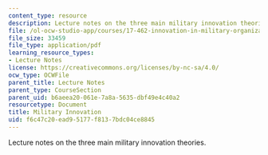 ```yaml
---
content_type: resource
description: Lecture notes on the three main military innovation theories.
file: /ol-ocw-studio-app/courses/17-462-innovation-in-military-organizations-fall-2005/f6c47c20ead95177f8137bdc04ce8845_lec2.pdf
file_size: 33459
file_type: application/pdf
learning_resource_types:
- Lecture Notes
license: https://creativecommons.org/licenses/by-nc-sa/4.0/
ocw_type: OCWFile
parent_title: Lecture Notes
parent_type: CourseSection
parent_uid: b6aeea20-061e-7a8a-5635-dbf49e4c40a2
resourcetype: Document
title: Military Innovation
uid: f6c47c20-ead9-5177-f813-7bdc04ce8845
---
```

Lecture notes on the three main military innovation theories.